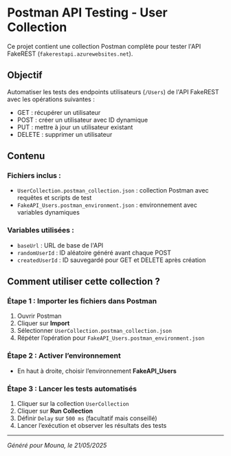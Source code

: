 # Postman API Testing - User Collection

Ce projet contient une collection Postman complète pour tester l'API FakeREST (`fakerestapi.azurewebsites.net`).

## Objectif

Automatiser les tests des endpoints utilisateurs (`/Users`) de l'API FakeREST avec les opérations suivantes :
- GET : récupérer un utilisateur
- POST : créer un utilisateur avec ID dynamique
- PUT : mettre à jour un utilisateur existant
- DELETE : supprimer un utilisateur

## Contenu

### Fichiers inclus :
- `UserCollection.postman_collection.json` : collection Postman avec requêtes et scripts de test
- `FakeAPI_Users.postman_environment.json` : environnement avec variables dynamiques

### Variables utilisées :
- `baseUrl` : URL de base de l'API
- `randomUserId` : ID aléatoire généré avant chaque POST
- `createdUserId` : ID sauvegardé pour GET et DELETE après création

## Comment utiliser cette collection ?

### Étape 1 : Importer les fichiers dans Postman
1. Ouvrir Postman
2. Cliquer sur **Import**
3. Sélectionner `UserCollection.postman_collection.json`
4. Répéter l’opération pour `FakeAPI_Users.postman_environment.json`

### Étape 2 : Activer l’environnement
- En haut à droite, choisir l’environnement **FakeAPI_Users**

### Étape 3 : Lancer les tests automatisés
1. Cliquer sur la collection `UserCollection`
2. Cliquer sur **Run Collection**
3. Définir `Delay` sur `500 ms` (facultatif mais conseillé)
4. Lancer l’exécution et observer les résultats des tests

---

*Généré pour Mouna, le 21/05/2025*
